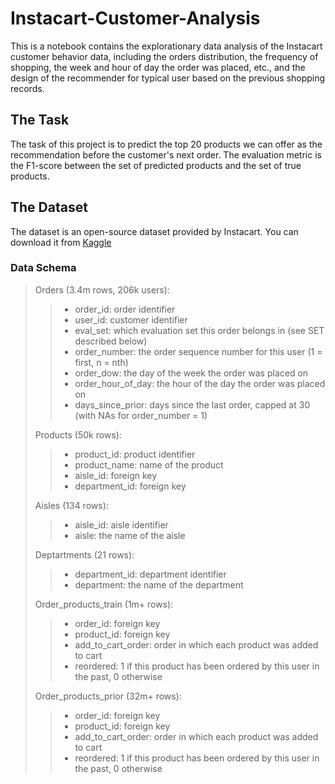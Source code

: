 # Instacart-Customer-Analysis

This is a notebook contains the explorationary data analysis of the Instacart customer behavior data, including the orders distribution, the frequency of shopping, the week and hour of day the order was placed, etc., and the design of the recommender for typical user based on the previous shopping records.

## The Task

The task of this project is to predict the top 20 products we can offer as the recommendation before the customer's next order. The evaluation metric is the F1-score between the set of predicted products and the set of true products.

## The Dataset

The dataset is an open-source dataset provided by Instacart. You can download it from [Kaggle](https://www.kaggle.com/psparks/instacart-market-basket-analysis) 

###  Data Schema

> Orders (3.4m rows, 206k users):
>>  * order_id: order identifier
>>  * user_id: customer identifier
>>  * eval_set: which evaluation set this order belongs in (see SET described below)
>>  * order_number: the order sequence number for this user (1 = first, n = nth)
>>  * order_dow: the day of the week the order was placed on
>>  * order_hour_of_day: the hour of the day the order was placed on
>>  * days_since_prior: days since the last order, capped at 30 (with NAs for order_number = 1)
>
> Products (50k rows):
>>  * product_id: product identifier
>>  * product_name: name of the product
>>  * aisle_id: foreign key
>>  * department_id: foreign key
>
> Aisles (134 rows):
>>  * aisle_id: aisle identifier
>>  * aisle: the name of the aisle
>
> Deptartments (21 rows):
>>  * department_id: department identifier
>>  * department: the name of the department
>
> Order_products_train (1m+ rows):
>>  * order_id: foreign key
>>  * product_id: foreign key
>>  * add_to_cart_order: order in which each product was added to cart
>>  * reordered: 1 if this product has been ordered by this user in the past, 0 otherwise
>
> Order_products_prior (32m+ rows):
>>  * order_id: foreign key
>>  * product_id: foreign key
>>  * add_to_cart_order: order in which each product was added to cart
>>  * reordered: 1 if this product has been ordered by this user in the past, 0 otherwise


